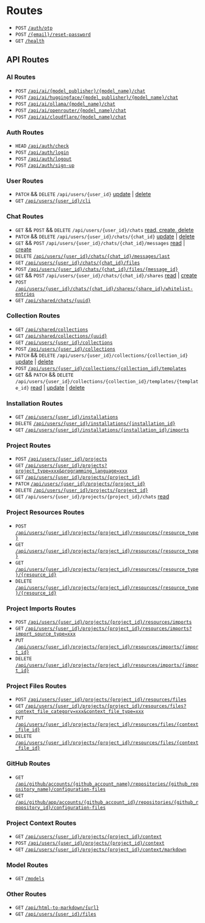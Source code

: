 # Routes

- `POST` [`/auth/otp`](./auth-otp.post.md)
- `POST` [`/{email}/reset-password`](./email-{email}-reset-password.post.md)
- `GET` [`/health`](./health.get.md)

## API Routes

### AI Routes

- `POST` [`/api/ai/{model_publisher}/{model_name}/chat`](./api-ai-{model_publisher}-{model_name}-chat.post.md)
- `POST` [`/api/ai/huggingface/{model_publisher}/{model_name}/chat`](./api-ai-huggingface-{model_publisher}-{model_name}-chat.post.md)
- `POST` [`/api/ai/ollama/{model_name}/chat`](./api-ai-ollama-{model_name}-chat.post.md)
- `POST` [`/api/ai/openrouter/{model_name}/chat`](./api-ai-openrouter-{model_name}-chat.post.md)
- `POST` [`/api/ai/cloudflare/{model_name}/chat`](./api-ai-cloudflare-{model_name}-chat.post.md)

### Auth Routes

- `HEAD` [`/api/auth/check`](./api-auth-check.head.md)
- `POST` [`/api/auth/login`](./api-auth-login.post.md)
- `POST` [`/api/auth/logout`](./api-auth-logout.post.md)
- `POST` [`/api/auth/sign-up`](./api-auth-sign-up.post.md)

### User Routes

- `PATCH` && `DELETE` `/api/users/{user_id}` [update](./api-users-{user_id}.patch.md) | [delete](./api-users-{user_id}.delete.md)
- `GET` [`/api/users/{user_id}/cli`](./api-users-{user_id}-cli.get.md)

### Chat Routes

- `GET` && `POST` && `DELETE` `/api/users/{user_id}/chats` [read, create, delete](./api-users-{user_id}-chats.get.post.delete.md)
- `PATCH` && `DELETE` `/api/users/{user_id}/chats/{chat_id}` [update](./api-users-{user_id}-chats-{chat_id}.patch.md) | [delete](./api-users-{user_id}-chats-{chat_id}.delete.md)
- `GET` && `POST` `/api/users/{user_id}/chats/{chat_id}/messages` [read](./api-users-{user_id}-chats-{chat_id}-messages.get.md) | [create](./api-users-{user_id}-chats-{chat_id}-messages.post.md)
- `DELETE` [`/api/users/{user_id}/chats/{chat_id}/messages/last`](./api-users-{user_id}-chats-{chat_id}-messages-last.delete.md)
- `GET` [`/api/users/{user_id}/chats/{chat_id}/files`](./api-users-{user_id}-chats-{chat_id}-files.get.md)
- `POST` [`/api/users/{user_id}/chats/{chat_id}/files/{message_id}`](./api-users-{user_id}-chats-{chat_id}-files-{message_id}.post.md)
- `GET` && `POST` `/api/users/{user_id}/chats/{chat_id}/shares` [read](./api-users-{user_id}-chats-{chat_id}-shares.get.md) | [create](./api-users-{user_id}-chats-{chat_id}-shares.post.md)
- `POST` [`/api/users/{user_id}/chats/{chat_id}/shares/{share_id}/whitelist-entries`](./api-users-{user_id}-chats-{chat_id}-shares-{share_id}-whitelist-entries.post.md)
- `GET` [`/api/shared/chats/{uuid}`](./api-shared-chats-{uuid}.get.md)

### Collection Routes

- `GET` [`/api/shared/collections`](./api-shared-collections.get.md)
- `GET` [`/api/shared/collections/{uuid}`](./api-shared-collections-{uuid}.get.md)
- `GET` [`/api/users/{user_id}/collections`](./api-users-{user_id}-collections.get.md)
- `POST` [`/api/users/{user_id}/collections`](./api-users-{user_id}-collections.post.md)
- `PATCH` && `DELETE` `/api/users/{user_id}/collections/{collection_id}` [update](./api-users-{user_id}-collections-{collection_id}.patch.md) | [delete](./api-users-{user_id}-collections-{collection_id}.delete.md)
- `POST` [`/api/users/{user_id}/collections/{collection_id}/templates`](./api-users-{user_id}-collections-{collection_id}-templates.post.md)
- `GET` && `PATCH` && `DELETE` `/api/users/{user_id}/collections/{collection_id}/templates/{template_id}` [read](./api-users-{user_id}-collections-{collection_id}-templates-{template_id}.get.md) | [update](./api-users-{user_id}-collections-{collection_id}-templates-{template_id}.patch.md) | [delete](./api-users-{user_id}-collections-{collection_id}-templates-{template_id}.delete.md)

### Installation Routes

- `GET` [`/api/users/{user_id}/installations`](./api-users-{user_id}-installations.get.md)
- `DELETE` [`/api/users/{user_id}/installations/{installation_id}`](./api-users-{user_id}-installations-{installation_id}.delete.md)
- `GET` [`/api/users/{user_id}/installations/{installation_id}/imports`](./api-users-{user_id}-installations-{installation_id}-imports.get.md)

### Project Routes

- `POST` [`/api/users/{user_id}/projects`](./api-users-{user_id}-projects.post.md)
- `GET` [`/api/users/{user_id}/projects?project_type=xxx&programming_language=xxx`](./api-users-{user_id}-projects.get.md)
- `GET` [`/api/users/{user_id}/projects/{project_id}`](./api-users-{user_id}-projects-{project_id}.get.md)
- `PATCH` [`/api/users/{user_id}/projects/{project_id}`](./api-users-{user_id}-projects-{project_id}.patch.md)
- `DELETE` [`/api/users/{user_id}/projects/{project_id}`](./api-users-{user_id}-projects-{project_id}.delete.md)
- `GET` `/api/users/{user_id}/projects/{project_id}/chats` [read](./api-users-{user_id}-projects-{project_id}-chats.get.md)

### Project Resources Routes

- `POST` [`/api/users/{user_id}/projects/{project_id}/resources/{resource_type}`](./api-users-{user_id}-projects-{project_id}-resources-{resource_type}.post.md)
- `GET` [`/api/users/{user_id}/projects/{project_id}/resources/{resource_type}`](./api-users-{user_id}-projects-{project_id}-resources-{resource_type}.get.md)
- `GET` [`/api/users/{user_id}/projects/{project_id}/resources/{resource_type}/{resource_id}`](./api-users-{user_id}-projects-{project_id}-resources-{resource_type}-{resource_id}.get.md)
- `DELETE` [`/api/users/{user_id}/projects/{project_id}/resources/{resource_type}/{resource_id}`](./api-users-{user_id}-projects-{project_id}-resources-{resource_type}-{resource_id}.delete.md)

### Project Imports Routes

- `POST` [`/api/users/{user_id}/projects/{project_id}/resources/imports`](./api-users-{user_id}-projects-{project_id}-resources-imports.post.md)
- `GET` [`/api/users/{user_id}/projects/{project_id}/resources/imports?import_source_type=xxx`](./api-users-{user_id}-projects-{project_id}-resources-imports.get.md)
- `PUT` [`/api/users/{user_id}/projects/{project_id}/resources/imports/{import_id}`](./api-users-{user_id}-projects-{project_id}-resources-imports-{import_id}.put.md)
- `DELETE` [`/api/users/{user_id}/projects/{project_id}/resources/imports/{import_id}`](./api-users-{user_id}-projects-{project_id}-resources-imports-{import_id}.delete.md)

### Project Files Routes

- `POST` [`/api/users/{user_id}/projects/{project_id}/resources/files`](./api-users-{user_id}-projects-{project_id}-resources-files.post.md)
- `GET` [`/api/users/{user_id}/projects/{project_id}/resources/files?context_file_category=xxx&context_file_type=xxx`](./api-users-{user_id}-projects-{project_id}-resources-files.get.md)
- `PUT` [`/api/users/{user_id}/projects/{project_id}/resources/files/{context_file_id}`](./api-users-{user_id}-projects-{project_id}-resources-files-{context_file_id}.put.md)
- `DELETE` [`/api/users/{user_id}/projects/{project_id}/resources/files/{context_file_id}`](./api-users-{user_id}-projects-{project_id}-resources-files-{context_file_id}.delete.md)

### GitHub Routes

- `GET` [`/api/github/accounts/{github_account_name}/repositories/{github_repository_name}/configuration-files`](./api-github-accounts-{github_account_name}-repositories-{github_repository_name}-configuration-files.get.md)
- `GET` [`/api/github/app/accounts/{github_account_id}/repositories/{github_repository_id}/configuration-files`](./api-github-app-accounts-{github_account_id}-repositories-{github_repository_id}-configuration-files.get.md)

### Project Context Routes

- `GET` [`/api/users/{user_id}/projects/{project_id}/context`](./api-users-{user_id}-projects-{project_id}-context.get.md)
- `POST` [`/api/users/{user_id}/projects/{project_id}/context`](./api-users-{user_id}-projects-{project_id}-context.post.md)
- `GET` [`/api/users/{user_id}/projects/{project_id}/context/markdown`](./api-users-{user_id}-projects-{project_id}-context-markdown.get.md)

### Model Routes

- `GET` [`/models`](./models.get.md)

### Other Routes

- `GET` [`/api/html-to-markdown/{url}`](./api-html-to-markdown-{url}.get.md)
- `GET` [`/api/users/{user_id}/files`](./api-users-{user_id}-files.get.md)
